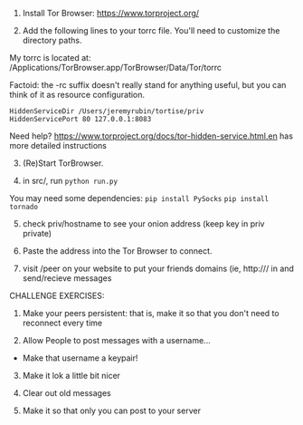 1. Install Tor Browser: https://www.torproject.org/


2. Add the following lines to your torrc file.
You'll need to customize the directory paths.


My torrc is located at: /Applications/TorBrowser.app/TorBrowser/Data/Tor/torrc

Factoid: the -rc suffix doesn't really stand for anything useful, but you can think of it as resource configuration.

```
HiddenServiceDir /Users/jeremyrubin/tortise/priv 
HiddenServicePort 80 127.0.0.1:8083
```

Need help? https://www.torproject.org/docs/tor-hidden-service.html.en has more detailed instructions





3. (Re)Start TorBrowser.






4. in src/, run `python run.py`

You may need some dependencies:
`pip install PySocks`
`pip install tornado`


5. check priv/hostname to see your onion address (keep key in priv private)


6. Paste the address into the Tor Browser to connect.


7. visit /peer on your website to put your friends domains (ie, http://<hostname>/ in and send/recieve messages




CHALLENGE EXERCISES:

1. Make your peers persistent: that is, make it so that you don't need to reconnect every time

2. Allow People to post messages with a username...
  * Make that username a keypair!

3. Make it lok a little bit nicer

4. Clear out old messages

5. Make it so that only you can post to your server
